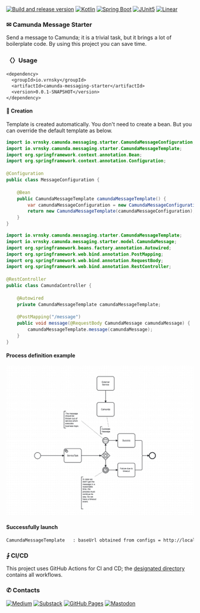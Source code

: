 [![Build and release version](https://github.com/vrnsky/camunda-messaging-starter/actions/workflows/package.yml/badge.svg?branch=main)](https://github.com/vrnsky/camunda-messaging-starter/actions/workflows/package.yml)
[![Kotlin](https://img.shields.io/badge/Kotlin-2.0.21-%237F52FF.svg?logo=kotlin&logoColor=white)](#)
[![Spring Boot](https://img.shields.io/badge/Spring%20Boot-3.2.5-6DB33F?logo=springboot&logoColor=fff)](#)
[![JUnit5](https://img.shields.io/badge/Tested_with-JUnit_5-1?logo=junit5)](#)
[![Linear](https://img.shields.io/badge/Task_tracker_we_prefer-Linear-5E6AD2?logo=linear&logoColor=fff)](#)

### ✉ Camunda Message Starter

Send a message to Camunda; it is a trivial task, but it brings a lot of boilerplate code.
By using this project you can save time.

### 〈〉Usage
```
<dependency>
  <groupId>io.vrnsky</groupId>
  <artifactId>camunda-messaging-starter</artifactId>
  <version>0.0.1-SNAPSHOT</version>
</dependency>
```

#### 🎉 Creation 
Template is created automatically. You don't need to create a bean.
But you can override the default template as below.

```java
import io.vrnsky.camunda.messaging.starter.CamundaMessageConfiguration;
import io.vrnsky.camunda.messaging.starter.CamundaMessageTemplate;
import org.springframework.context.annotation.Bean;
import org.springframework.context.annotation.Configuration;

@Configuration
public class MessageConfiguration {

    @Bean
    public CamundaMessageTemplate camundaMessageTemplate() {
        var camundaMessageConfiguration = new CamundaMessageConfiguration("http://localhost:8080");
        return new CamundaMessageTemplate(camundaMessageConfiguration);
    }
}
```

```java
import io.vrnsky.camunda.messaging.starter.CamundaMessageTemplate;
import io.vrnsky.camunda.messaging.starter.model.CamundaMessage;
import org.springframework.beans.factory.annotation.Autowired;
import org.springframework.web.bind.annotation.PostMapping;
import org.springframework.web.bind.annotation.RequestBody;
import org.springframework.web.bind.annotation.RestController;

@RestController
public class CamundaController {

    @Autowired
    private CamundaMessageTemplate camundaMessageTemplate;

    @PostMapping("/message")
    public void message(@RequestBody CamundaMessage camundaMessage) {
        camundaMessageTemplate.message(camundaMessage);
    }
}
```

#### Process definition example
![Process definition example](./img.png)

#### Successfully launch

```bash
CamundaMessageTemplate   : baseUrl obtained from configs = http://localhost:8080
```

### ⨑ CI/CD

This project uses GitHub Actions for CI and CD; the [designated directory](./.github/workflows) contains all workflows.

### ✆ Contacts

[![Medium](https://img.shields.io/badge/Medium-%23000000.svg?logo=medium&logoColor=white)](https://vrnsky.medium.com)
[![Substack](https://img.shields.io/badge/Substack-FF6719?logo=substack&logoColor=fff)](https://vrnsky.substack.com)
[![GitHub Pages](https://img.shields.io/badge/GitHub%20Pages-121013?logo=github&logoColor=white)](https://vrnsky.github.io)
[![Mastodon](https://img.shields.io/badge/Mastodon-6364FF?logo=mastodon&logoColor=fff)](https://me.dm/@vrnsky)
